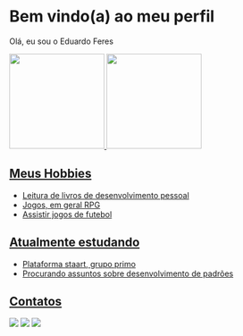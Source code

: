 # Bem vindo(a) ao meu perfil

Olá, eu sou o Eduardo Feres


<div align="west">
  <a href="https://github.com/duferes">
  <img height="170em" src="https://github-readme-stats.vercel.app/api?username=duferes&show_icons=true&theme=dark&include_all_commits=true&count_private=true"/>
  <img height="170em" src="https://github-readme-stats.vercel.app/api/top-langs/?username=duferes&layout=compact&langs_count=7&theme=dark"/>
</div>

## Meus Hobbies

- Leitura de livros de desenvolvimento pessoal
- Jogos, em geral RPG
- Assistir jogos de futebol

## Atualmente estudando

- Plataforma staart, grupo primo
- Procurando assuntos sobre desenvolvimento de padrões

## Contatos

<div>
<a href="https://instagram.com/duferes" target="_blank"><img src="https://img.shields.io/badge/-Instagram-%23E4405F?style=for-the-badge&logo=instagram&logoColor=white" target="_blank"></a>
<a href = "mailto:eduardocaferes@gmail.com"><img src="https://img.shields.io/badge/-Gmail-%23333?style=for-the-badge&logo=gmail&logoColor=white" target="_blank"></a>
<a href="https://www.linkedin.com/in/eduardo-de-castro-alves-feres-42b357201" target="_blank"><img src="https://img.shields.io/badge/-LinkedIn-%230077B5?style=for-the-badge&logo=linkedin&logoColor=white" target="_blank"></a>
</div>
